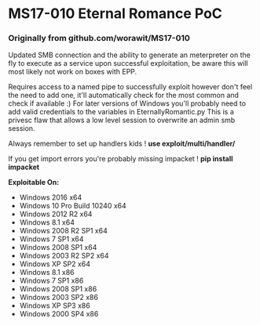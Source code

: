 # MS17-010 Eternal Romance PoC
### Originally from github.com/worawit/MS17-010
Updated SMB connection and the ability to generate an meterpreter on the fly to execute as a service upon successful exploitation, be aware this will most likely not work on boxes with EPP.

Requires access to a named pipe to successfully exploit however don't feel the need to add one, it'll automatically check for the most common and check if available :) For later versions of Windows you'll probably need to add valid credentials to the variables in EternallyRomantic.py This is a privesc flaw that allows a low level session to overwrite an admin smb session.

Always remember to set up handlers kids ! **use exploit/multi/handler/**

If you get import errors you're probably missing impacket ! **pip install impacket**

**Exploitable On:**
- Windows 2016 x64
- Windows 10 Pro Build 10240 x64
- Windows 2012 R2 x64
- Windows 8.1 x64
- Windows 2008 R2 SP1 x64
- Windows 7 SP1 x64
- Windows 2008 SP1 x64
- Windows 2003 R2 SP2 x64
- Windows XP SP2 x64
- Windows 8.1 x86
- Windows 7 SP1 x86
- Windows 2008 SP1 x86
- Windows 2003 SP2 x86
- Windows XP SP3 x86
- Windows 2000 SP4 x86

